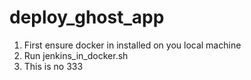 # deploy_ghost_app

1. First ensure docker in installed on you local machine
2. Run jenkins_in_docker.sh
3. This is no 333
